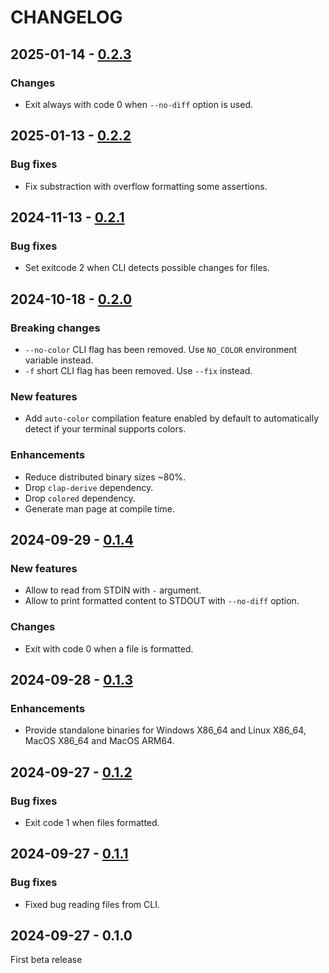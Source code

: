 # CHANGELOG

## 2025-01-14 - [0.2.3]

### Changes

- Exit always with code 0 when `--no-diff` option is used.

## 2025-01-13 - [0.2.2]

### Bug fixes

- Fix substraction with overflow formatting some assertions.

## 2024-11-13 - [0.2.1]

### Bug fixes

- Set exitcode 2 when CLI detects possible changes for files.

## 2024-10-18 - [0.2.0]

### Breaking changes

- `--no-color` CLI flag has been removed. Use `NO_COLOR` environment variable
  instead.
- `-f` short CLI flag has been removed. Use `--fix` instead.

### New features

- Add `auto-color` compilation feature enabled by default to automatically
  detect if your terminal supports colors.

### Enhancements

- Reduce distributed binary sizes ~80%.
- Drop `clap-derive` dependency.
- Drop `colored` dependency.
- Generate man page at compile time.

## 2024-09-29 - [0.1.4]

### New features

- Allow to read from STDIN with `-` argument.
- Allow to print formatted content to STDOUT with `--no-diff` option.

### Changes

- Exit with code 0 when a file is formatted.

## 2024-09-28 - [0.1.3]

### Enhancements

- Provide standalone binaries for Windows X86_64 and Linux X86_64,
  MacOS X86_64 and MacOS ARM64.

## 2024-09-27 - [0.1.2]

### Bug fixes

- Exit code 1 when files formatted.

## 2024-09-27 - [0.1.1]

### Bug fixes

- Fixed bug reading files from CLI.

## 2024-09-27 - 0.1.0

First beta release

[0.2.3]: https://github.com/mondeja/hledger-fmt/compare/v0.2.2...v0.2.3
[0.2.2]: https://github.com/mondeja/hledger-fmt/compare/v0.2.1...v0.2.2
[0.2.1]: https://github.com/mondeja/hledger-fmt/compare/v0.2.0...v0.2.1
[0.2.0]: https://github.com/mondeja/hledger-fmt/compare/v0.1.4...v0.2.0
[0.1.4]: https://github.com/mondeja/hledger-fmt/compare/v0.1.3...v0.1.4
[0.1.3]: https://github.com/mondeja/hledger-fmt/compare/v0.1.2...v0.1.3
[0.1.2]: https://github.com/mondeja/hledger-fmt/compare/v0.1.1...v0.1.2
[0.1.1]: https://github.com/mondeja/hledger-fmt/compare/v0.1.0...v0.1.1

